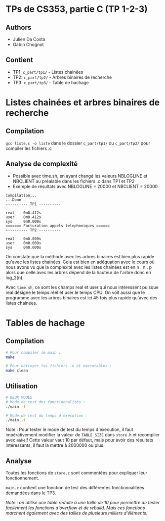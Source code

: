 # TPs de CS353, partie C (TP 1-2-3)
## Authors
* Julien Da Costa
* Gabin Chognot

## Contient
* TP1: `c_part/tp1/` - Listes chainées
* TP2: `c_part/tp2/` - Arbres binaires de recherche
* TP3: `c_part/tp3/` - Table de hachage

# Listes chainées et arbres binaires de recherche
## Compilation
`gcc liste.c -o liste` dans le dossier `c_part/tp1/` ou `c_part/tp2/` pour compiler les fichiers .c

## Analyse de complexité
* Possible avec time.sh, en ayant changé les valeurs NBLOGLINE et NBCLIENT au préalable dans les fichiers .c dans TP1 et TP2
* Exemple de résultats avec NBLOGLINE = 20000 et NBCLIENT = 20000 
```
Compilation...
...Done
---------- TP1 ----------

real    0m0.412s
user    0m0.412s
sys     0m0.000s
======= Facturation appels telephoniques ======
---------- TP2 ----------

real    0m0.009s
user    0m0.009s
sys     0m0.000s
```
On constate que la méthode avec les arbres binaires est bien plus rapide qu'avec les listes chainées.
Cela est bien en adéquation avec le cours où nous avons vu que la complexité avec les listes chainées est en n . n . p alors que celle avec les arbres dépend de la hauteur de l'arbre donc en log_2(n).

Avec `time.sh`, ce sont les champs real et user qui nous intéressent puisque real désigne le temps réél et user le temps CPU. On voit aussi que le programme avec les arbres binaires est ici 45 fois plus rapide qu'avec des listes chainées. 

# Tables de hachage
## Compilation
``` bash
# Pour compiler le main :
make 

# Pour nettoyer les fichiers .o et executables :
make clean
```

## Utilisation
``` bash
# DEUX MODES
# Mode de test des fonctionnalités :
./main -f

# Mode de test du temps d'execution :
./main -t
```

Note : Pour tester le mode de test du temps d'execution, il faut impérativement modifier la valeur de `TABLE_SIZE` dans `store.h` et recompiler avec `make`!! Cette valeur vaut 10 par défaut, mais pour avoir des résultats intéressants, il faut la mettre à 2000000 ou plus.

## Analyse 

Toutes les fonctions de `store.c` sont commentées pour expliquer leur fonctionnement.

`main.c` contient une fonction de test des différentes fonctionnalitées demandées dans le TP3.

*Note : on utilise une table réduite à une taille de 10 pour permettre de tester facilement les fonctions d'overflow et de rebuild. Mais ces fonctions marchent également avec des tailles de plusieurs milliers d'éléments.*
